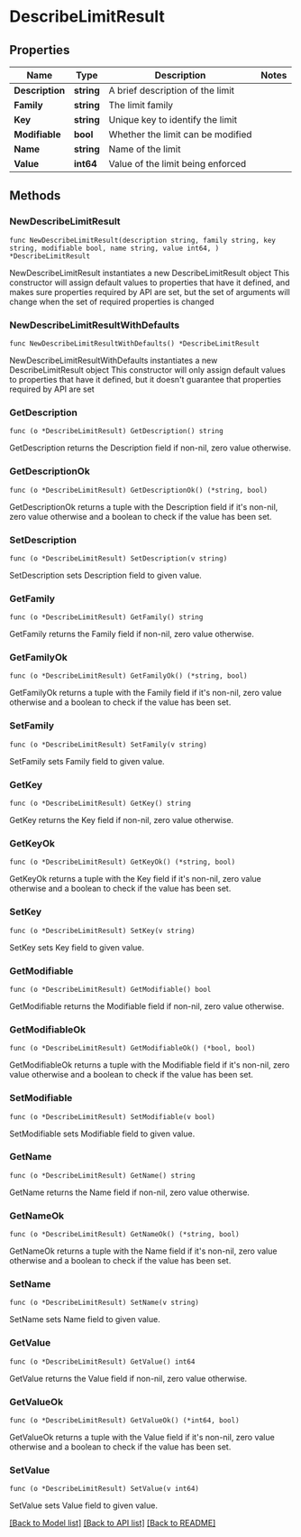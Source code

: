 # DescribeLimitResult

## Properties

Name | Type | Description | Notes
------------ | ------------- | ------------- | -------------
**Description** | **string** | A brief description of the limit | 
**Family** | **string** | The limit family | 
**Key** | **string** | Unique key to identify the limit | 
**Modifiable** | **bool** | Whether the limit can be modified | 
**Name** | **string** | Name of the limit | 
**Value** | **int64** | Value of the limit being enforced | 

## Methods

### NewDescribeLimitResult

`func NewDescribeLimitResult(description string, family string, key string, modifiable bool, name string, value int64, ) *DescribeLimitResult`

NewDescribeLimitResult instantiates a new DescribeLimitResult object
This constructor will assign default values to properties that have it defined,
and makes sure properties required by API are set, but the set of arguments
will change when the set of required properties is changed

### NewDescribeLimitResultWithDefaults

`func NewDescribeLimitResultWithDefaults() *DescribeLimitResult`

NewDescribeLimitResultWithDefaults instantiates a new DescribeLimitResult object
This constructor will only assign default values to properties that have it defined,
but it doesn't guarantee that properties required by API are set

### GetDescription

`func (o *DescribeLimitResult) GetDescription() string`

GetDescription returns the Description field if non-nil, zero value otherwise.

### GetDescriptionOk

`func (o *DescribeLimitResult) GetDescriptionOk() (*string, bool)`

GetDescriptionOk returns a tuple with the Description field if it's non-nil, zero value otherwise
and a boolean to check if the value has been set.

### SetDescription

`func (o *DescribeLimitResult) SetDescription(v string)`

SetDescription sets Description field to given value.


### GetFamily

`func (o *DescribeLimitResult) GetFamily() string`

GetFamily returns the Family field if non-nil, zero value otherwise.

### GetFamilyOk

`func (o *DescribeLimitResult) GetFamilyOk() (*string, bool)`

GetFamilyOk returns a tuple with the Family field if it's non-nil, zero value otherwise
and a boolean to check if the value has been set.

### SetFamily

`func (o *DescribeLimitResult) SetFamily(v string)`

SetFamily sets Family field to given value.


### GetKey

`func (o *DescribeLimitResult) GetKey() string`

GetKey returns the Key field if non-nil, zero value otherwise.

### GetKeyOk

`func (o *DescribeLimitResult) GetKeyOk() (*string, bool)`

GetKeyOk returns a tuple with the Key field if it's non-nil, zero value otherwise
and a boolean to check if the value has been set.

### SetKey

`func (o *DescribeLimitResult) SetKey(v string)`

SetKey sets Key field to given value.


### GetModifiable

`func (o *DescribeLimitResult) GetModifiable() bool`

GetModifiable returns the Modifiable field if non-nil, zero value otherwise.

### GetModifiableOk

`func (o *DescribeLimitResult) GetModifiableOk() (*bool, bool)`

GetModifiableOk returns a tuple with the Modifiable field if it's non-nil, zero value otherwise
and a boolean to check if the value has been set.

### SetModifiable

`func (o *DescribeLimitResult) SetModifiable(v bool)`

SetModifiable sets Modifiable field to given value.


### GetName

`func (o *DescribeLimitResult) GetName() string`

GetName returns the Name field if non-nil, zero value otherwise.

### GetNameOk

`func (o *DescribeLimitResult) GetNameOk() (*string, bool)`

GetNameOk returns a tuple with the Name field if it's non-nil, zero value otherwise
and a boolean to check if the value has been set.

### SetName

`func (o *DescribeLimitResult) SetName(v string)`

SetName sets Name field to given value.


### GetValue

`func (o *DescribeLimitResult) GetValue() int64`

GetValue returns the Value field if non-nil, zero value otherwise.

### GetValueOk

`func (o *DescribeLimitResult) GetValueOk() (*int64, bool)`

GetValueOk returns a tuple with the Value field if it's non-nil, zero value otherwise
and a boolean to check if the value has been set.

### SetValue

`func (o *DescribeLimitResult) SetValue(v int64)`

SetValue sets Value field to given value.



[[Back to Model list]](../README.md#documentation-for-models) [[Back to API list]](../README.md#documentation-for-api-endpoints) [[Back to README]](../README.md)


